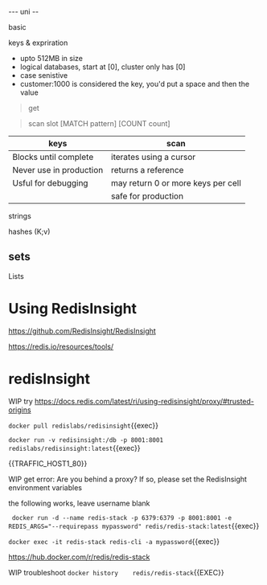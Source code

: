 

--- uni --

basic

keys & expriration
- upto 512MB in size
- logical databases, start at [0], cluster only has [0]
- case senistive
- customer:1000  is considered the key, you'd put a space and then the value
>get

>scan slot [MATCH pattern] [COUNT count]


| keys | scan |
|------|------|
| Blocks until complete |  iterates using a cursor |
| Never use in production | returns a reference |
|Usful for debugging | may return 0 or more keys per cell |
| | safe for production |

strings

hashes (K;v)

## sets

Lists


# Using RedisInsight

https://github.com/RedisInsight/RedisInsight

https://redis.io/resources/tools/

# redisInsight

WIP try https://docs.redis.com/latest/ri/using-redisinsight/proxy/#trusted-origins

`docker pull redislabs/redisinsight`{{exec}}

`docker run -v redisinsight:/db -p 8001:8001 redislabs/redisinsight:latest`{{exec}}

{{TRAFFIC_HOST1_80}}

WIP get error: Are you behind a proxy? If so, please set the RedisInsight environment variables

the following works, leave username blank

` docker run -d --name redis-stack -p 6379:6379 -p 8001:8001 -e REDIS_ARGS="--requirepass mypassword" redis/redis-stack:latest`{{exec}}

`docker exec -it redis-stack redis-cli -a mypassword`{{exec}}

https://hub.docker.com/r/redis/redis-stack

WIP troubleshoot
`docker history    redis/redis-stack`{{EXEC}}

